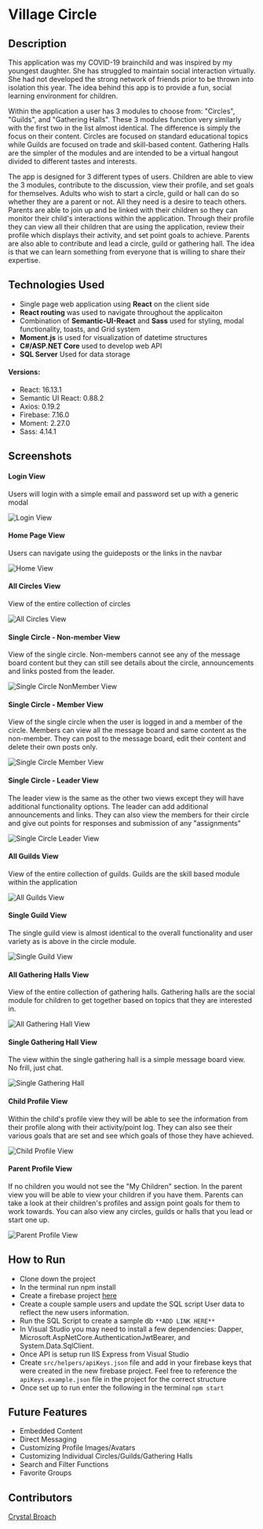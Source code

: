 # Village Circle

## Description

This application was my COVID-19 brainchild and was inspired by my youngest daughter.  She has struggled to maintain social interaction virtually.  She had not developed the strong network of friends prior to be thrown into isolation this year.  The idea behind this app is to provide a fun, social learning environment for children.

Within the application a user has 3 modules to choose from: "Circles", "Guilds", and "Gathering Halls".  These 3 modules function very similarly with the first two in the list almost identical.  The difference is simply the focus on their content.  Circles are focused on standard educational topics while Guilds are focused on trade and skill-based content.  Gathering Halls are the simpler of the modules and are intended to be a virtual hangout divided to different tastes and interests.

The app is designed for 3 different types of users.  Children are able to view the 3 modules, contribute to the discussion, view their profile, and set goals for themselves.  Adults who wish to start a circle, guild or hall can do so whether they are a parent or not.  All they need is a desire to teach others.  Parents are able to join up and be linked with their children so they can monitor their child's interactions within the application.  Through their profile they can view all their children that are using the application, review their profile which displays their activity, and set point goals to achieve.  Parents are also able to contribute and lead a circle, guild or gathering hall.  The idea is that we can learn something from everyone that is willing to share their expertise.

## Technologies Used

- Single page web application using **React** on the client side
- **React routing** was used to navigate throughout the applicaiton
- Combination of **Semantic-UI-React** and **Sass** used for styling, modal functionality, toasts, and Grid system
- **Moment.js** is used for visualization of datetime structures
- **C#/ASP.NET Core** used to develop web API
- **SQL Server** Used for data storage

#### Versions:
- React: 16.13.1
- Semantic UI React: 0.88.2
- Axios: 0.19.2
- Firebase: 7.16.0
- Moment: 2.27.0
- Sass: 4.14.1

## Screenshots

#### Login View
Users will login with a simple email and password set up with a generic modal

![Login View]()

#### Home Page View
Users can navigate using the guideposts or the links in the navbar

![Home View]()

#### All Circles View
View of the entire collection of circles

![All Circles View]()

#### Single Circle - Non-member View
View of the single circle.  Non-members cannot see any of the message board content but they can still see details about the circle, announcements and links posted from the leader.

![Single Circle NonMember View]()

#### Single Circle - Member View
View of the single circle when the user is logged in and a member of the circle.  Members can view all the message board and same content as the non-member.  They can post to the message board, edit their content and delete their own posts only.

![Single Circle Member View]()

#### Single Circle - Leader View
The leader view is the same as the other two views except they will have additional functionality options.  The leader can add additional announcements and links.  They can also view the members for their circle and give out points for responses and submission of any "assignments"

![Single Circle Leader View]()

#### All Guilds View
View of the entire collection of guilds.  Guilds are the skill based module within the application

![All Guilds View]()

#### Single Guild View
The single guild view is almost identical to the overall functionality and user variety as is above in the circle module.

![Single Guild View]()

#### All Gathering Halls View
View of the entire collection of gathering halls.  Gathering halls are the social module for children to get together based on topics that they are interested in.

![All Gathering Hall View]()

#### Single Gathering Hall View
The view within the single gathering hall is a simple message board view.  No frill, just chat.

![Single Gathering Hall]()

#### Child Profile View
Within the child's profile view they will be able to see the information from their profile along with their activity/point log.  They can also see their various goals that are set and see which goals of those they have achieved.

![Child Profile View]()

#### Parent Profile View
If no children you would not see the "My Children" section.  In the parent view you will be able to view your children if you have them. Parents can take a look at their children's profiles and assign point goals for them to work towards. You can also view any circles, guilds or halls that you lead or start one up.

![Parent Profile View]()

<!-- ## Live Demo

TBD -->

## How to Run
- Clone down the project
- In the terminal run npm install
- Create a firebase project [here](https://console.firebase.google.com/)
- Create a couple sample users and update the SQL script User data to reflect the new users information.
- Run the SQL Script to create a sample db `**ADD LINK HERE**`
- In Visual Studio you may need to install a few dependencies: Dapper, Microsoft.AspNetCore.AuthenticationJwtBearer, and System.Data.SqlClient.
- Once API is setup run IIS Express from Visual Studio
- Create `src/helpers/apiKeys.json` file and add in your firebase keys that were created in the new firebase project.  Feel free to reference the `apiKeys.example.json` file in the project for the correct structure
- Once set up to run enter the following in the terminal `npm start`


## Future Features
- Embedded Content
- Direct Messaging
- Customizing Profile Images/Avatars
- Customizing Individual Circles/Guilds/Gathering Halls
- Search and Filter Functions
- Favorite Groups

## Contributors

[Crystal Broach](https://github.com/broach44)